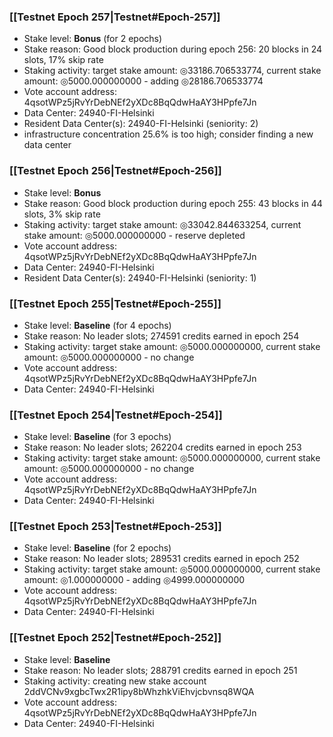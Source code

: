### [[Testnet Epoch 257|Testnet#Epoch-257]]
* Stake level: **Bonus** (for 2 epochs)
* Stake reason: Good block production during epoch 256: 20 blocks in 24 slots, 17% skip rate
* Staking activity: target stake amount: ◎33186.706533774, current stake amount: ◎5000.000000000 - adding ◎28186.706533774
* Vote account address: 4qsotWPz5jRvYrDebNEf2yXDc8BqQdwHaAY3HPpfe7Jn
* Data Center: 24940-FI-Helsinki
* Resident Data Center(s): 24940-FI-Helsinki (seniority: 2)
* infrastructure concentration 25.6% is too high; consider finding a new data center
### [[Testnet Epoch 256|Testnet#Epoch-256]]
* Stake level: **Bonus**
* Stake reason: Good block production during epoch 255: 43 blocks in 44 slots, 3% skip rate
* Staking activity: target stake amount: ◎33042.844633254, current stake amount: ◎5000.000000000 - reserve depleted
* Vote account address: 4qsotWPz5jRvYrDebNEf2yXDc8BqQdwHaAY3HPpfe7Jn
* Data Center: 24940-FI-Helsinki
* Resident Data Center(s): 24940-FI-Helsinki (seniority: 1)
### [[Testnet Epoch 255|Testnet#Epoch-255]]
* Stake level: **Baseline** (for 4 epochs)
* Stake reason: No leader slots; 274591 credits earned in epoch 254
* Staking activity: target stake amount: ◎5000.000000000, current stake amount: ◎5000.000000000 - no change
* Vote account address: 4qsotWPz5jRvYrDebNEf2yXDc8BqQdwHaAY3HPpfe7Jn
* Data Center: 24940-FI-Helsinki
### [[Testnet Epoch 254|Testnet#Epoch-254]]
* Stake level: **Baseline** (for 3 epochs)
* Stake reason: No leader slots; 262204 credits earned in epoch 253
* Staking activity: target stake amount: ◎5000.000000000, current stake amount: ◎5000.000000000 - no change
* Vote account address: 4qsotWPz5jRvYrDebNEf2yXDc8BqQdwHaAY3HPpfe7Jn
* Data Center: 24940-FI-Helsinki
### [[Testnet Epoch 253|Testnet#Epoch-253]]
* Stake level: **Baseline** (for 2 epochs)
* Stake reason: No leader slots; 289531 credits earned in epoch 252
* Staking activity: target stake amount: ◎5000.000000000, current stake amount: ◎1.000000000 - adding ◎4999.000000000
* Vote account address: 4qsotWPz5jRvYrDebNEf2yXDc8BqQdwHaAY3HPpfe7Jn
* Data Center: 24940-FI-Helsinki
### [[Testnet Epoch 252|Testnet#Epoch-252]]
* Stake level: **Baseline**
* Stake reason: No leader slots; 288791 credits earned in epoch 251
* Staking activity: creating new stake account 2ddVCNv9xgbcTwx2R1ipy8bWhzhkViEhvjcbvnsq8WQA
* Vote account address: 4qsotWPz5jRvYrDebNEf2yXDc8BqQdwHaAY3HPpfe7Jn
* Data Center: 24940-FI-Helsinki